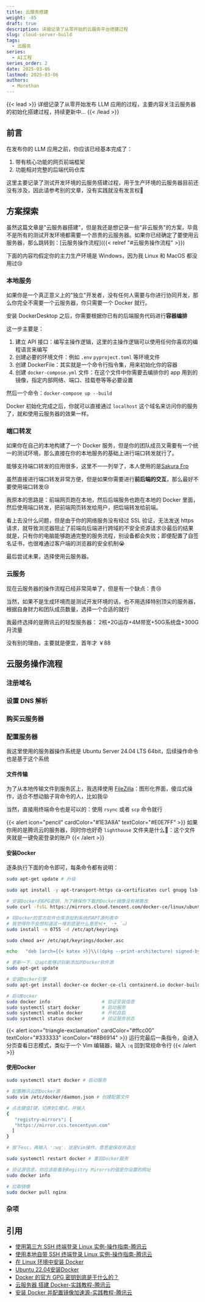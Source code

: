 ```yaml
---
title: 云服务搭建
weight: -85
draft: true
description: 详细记录了从零开始的云服务平台搭建过程
slug: cloud-server-build
tags:
  - 云服务
series:
  - AI工程
series_order: 2
date: 2025-03-06
lastmod: 2025-03-06
authors:
  - Morethan
---
```

{{< lead >}}
详细记录了从零开始发布 LLM 应用的过程，主要内容关注云服务器的初始化搭建过程，持续更新中...
{{< /lead >}}

## 前言
在发布你的 LLM 应用之前，你应该已经基本完成了：
1. 带有核心功能的网页前端框架
2. 功能相对完整的后端代码仓库

这里主要记录了测试开发环境的云服务搭建过程，用于生产环境的云服务器目前还没有涉及，因此请参考别的文章，没有实践就没有发言权🫡

## 方案探索
虽然这篇文章是"云服务器搭建"，但是我还是想记录一些"非云服务"的方案，毕竟不是所有的测试开发环境都需要一个昂贵的云服务器。如果你已经确定了要使用云服务器，那么跳转到：[云服务操作流程]({{< relref "#云服务操作流程" >}})

下面的内容均假定你的主力生产环境是 Windows，因为我 Linux 和 MacOS 都没用过😢

### 本地服务
如果你是一个真正意义上的"独立"开发者，没有任何人需要与你进行协同开发，那么你完全不需要一个云服务器，你只需要一个 Docker 就行。

安装 DockerDesktop 之后，你需要根据你已有的后端服务代码进行**容器编排**

这一步主要是：

1. 建立 API 接口：编写主操作逻辑，这里的主操作逻辑可以使用任何你喜欢的编程语言来编写
2. 创建必要的环境文件：例如 `.env` `pyproject.toml` 等环境文件
3. 创建 DockerFile：其实就是一个命令行指令集，用来初始化你的容器
4. 创建 `docker-compose.yml` 文件：在这个文件中你需要去编排你的 app 用到的镜像，指定内部网络、端口、挂载卷等等必要设置

然后一个命令：`docker-compose up --build`

Docker 初始化完成之后，你就可以直接通过 `localhost` 这个域名来访问你的服务了，就和使用云服务器的效果一样。

### 端口转发
如果你在自己的本地构建了一个 Docker 服务，但是你的团队成员又需要有一个统一的测试环境，那么直接在你的本地服务的基础上进行端口转发就行了。

能够支持端口转发的应用很多，这里不一一列举了，本人使用的是[Sakura Frp](https://www.natfrp.com/?page=panel&module=download)

虽然直接进行端口转发非常方便，但是如果你需要进行**前后端的交互**，那么最好不要使用端口转发😢

我原本的思路是：前端网页跑在本地，然后后端服务也跑在本地的 Docker 里面，然后使用端口转发，把前端网页转发给用户，把后端转发给前端。

看上去没什么问题，但是由于你的网络服务没有经过 SSL 验证，无法发送 https 请求，就导致浏览器阻止了前端向后端进行跨域的不安全资源请求😢最后的结果就是，只有你的电脑能够跑通完整的服务流程，别设备都会失败；即便配置了自签名证书，也很难通过客户端的浏览器的安全机制😭

最后尝试未果，选择使用云服务器。

### 云服务
现在云服务器的操作流程已经非常简单了，但是有一个缺点：贵😢

当然，如果不是生成环境而是测试开发环境的话，也不用选择特别顶尖的服务器，根据自身财力和团队成员数量，选择一个合适的就行

我最终选择的是腾讯云的轻型服务器： 2核+2G运存+4M带宽+50G系统盘+300G月流量

没有别的理由，主要就是便宜，首年才 ￥88

## 云服务操作流程
### 注册域名

### 设置 DNS 解析

### 购买云服务器

### 配置服务器
我这里使用的服务器操作系统是 Ubuntu Server 24.04 LTS 64bit，后续操作命令也是基于这个系统

#### 文件传输
为了从本地传输文件到服务区上，我选择使用 [FileZilla](https://filezilla-project.org/download.php)：图形化界面，傻瓜式操作，适合不想动脑子背命令的人，比如我😝

当然，直接用终端命令也是可以的：使用 `rsync` 或者 `scp` 命令就行

{{< alert icon="pencil" cardColor="#1E3A8A" textColor="#E0E7FF" >}}
如果你用的是腾讯云的服务器，同时你也好奇 `lighthouse` 文件夹是什么🤨：这个文件夹就是一键免密登录的账户
{{< /alert >}}
#### 安装Docker
逐条执行下面的命令即可，每条命令都有说明：

```bash
sudo apt-get update # 升级

sudo apt install -y apt-transport-https ca-certificates curl gnupg lsb-release # 安装依赖工具，主要是https传输和验证相关的工具包

# 安装Docker的GPG密钥，为了确保你下载的Docker镜像没有被篡改
sudo curl -fsSL https://mirrors.cloud.tencent.com/docker-ce/linux/ubuntu/gpg -o /etc/apt/keyrings/docker.asc

# 将Docker的官方软件仓库添加到系统的APT源列表中
# 我觉得你不会想知道这一堆到底是什么意思٩(•̤̀ᵕ•̤́๑)
sudo install -m 0755 -d /etc/apt/keyrings

sudo chmod a+r /etc/apt/keyrings/docker.asc

echo   "deb [arch={{< katex >}}\\((dpkg --print-architecture) signed-by=/etc/apt/keyrings/docker.asc] https://mirrors.cloud.tencent.com/docker-ce/linux/ubuntu/ \\\\)(. /etc/os-release && echo "$VERSION_CODENAME") stable" |   sudo tee /etc/apt/sources.list.d/docker.list > /dev/null

# 更新一下，让apt能够识别新添加的Docker软件源
sudo apt-get update

# 安装Docker引擎
sudo apt-get install docker-ce docker-ce-cli containerd.io docker-buildx-plugin docker-compose-plugin

# 启动Docker
sudo docker info                   # 验证安装信息
sudo systemctl start docker        # 启动服务
sudo systemctl enable docker       # 开机自启
sudo systemctl status docker       # 验证服务状态

```

{{< alert icon="triangle-exclamation" cardColor="#ffcc00" textColor="#333333" iconColor="#8B6914" >}}
运行完最后一条指令，会进入分页查看日志模式，类似于一个 Vim 编辑器，输入 `:q` 回到常规命令行
{{< /alert >}}
#### 使用Docker

```bash
sudo systemctl start docker # 启动服务

# 配置腾讯云的Docker源
sudo vim /etc/docker/daemon.json # 创建配置文件

# 点击键盘I键，切换到I模式，并输入
{
   "registry-mirrors": [
   "https://mirror.ccs.tencentyun.com"
  ]
}

# 按下esc，再输入 ':wq'，这是Vim操作，意思是保存并退出

sudo systemctl restart docker # 重启Docker服务

# 验证源信息，你应该能看到Registry Mirorrs的值是你设置的网址
sudo docker info

# 拉取镜像
sudo docker pull nginx
```


### 杂项

## 引用
- [使用第三方 SSH 终端登录 Linux 实例-操作指南-腾讯云](https://cloud.tencent.com/document/product/1207/44578)
- [使用本地自带 SSH 终端登录 Linux 实例-操作指南-腾讯云](https://cloud.tencent.com/document/product/1207/44643)
- [在 Linux 环境中安装 Docker](https://blog.csdn.net/weixin_48953586/article/details/145597723)
- [Ubuntu 22.04安装Docker](https://blog.csdn.net/weixin_44355653/article/details/140267707)
- [Docker 的官方 GPG 密钥到底是干什么的？](https://blog.csdn.net/qq_36777143/article/details/144872919)
- [云服务器 搭建 Docker-实践教程-腾讯云](https://cloud.tencent.com/document/product/213/46000#1H-kXbk9zoqvzYMVPVsBO)
- [安装 Docker 并配置镜像加速源-实践教程-腾讯云](https://cloud.tencent.com/document/product/1207/45596)
